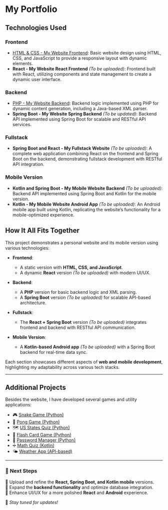 # My Portfolio  

## Technologies Used

### Frontend
- [HTML & CSS - My Website Frontend](https://github.com/jayIsThere/my_portfolio_old_html_site): Basic website design using HTML, CSS, and JavaScript to provide a responsive layout with dynamic elements.
- **React - My Website React Frontend** *(To be uploaded)*: Frontend built with React, utilizing components and state management to create a dynamic user interface.

### Backend
- [PHP - My Website Backend](https://github.com/jayIsThere/my_portfolio_java_parser): Backend logic implemented using PHP for dynamic content generation, including a Java-based XML parser.
- **Spring Boot - My Website Spring Backend** *(To be updated)*: Backend API implemented using Spring Boot for scalable and RESTful API services.

### Fullstack
- **Spring Boot and React - My Fullstack Website** *(To be uploaded)*: A complete web application combining React on the frontend and Spring Boot on the backend, demonstrating fullstack development with RESTful API integration.

### Mobile Version
- **Kotlin and Spring Boot - My Mobile Website Backend** *(To be uploaded)*: Backend API implemented using Spring Boot and Kotlin for the mobile version.
- **Kotlin - My Mobile Website Android App** *(To be uploaded)*: An Android mobile app built using Kotlin, replicating the website’s functionality for a mobile-optimized experience.

## How It All Fits Together

This project demonstrates a personal website and its mobile version using various technologies:

- **Frontend**:  
  - A static version with **HTML, CSS, and JavaScript**.  
  - A dynamic **React** version *(To be uploaded)* with modern UI/UX.
  
- **Backend**:  
  - A **PHP** version for basic backend logic and XML parsing.  
  - A **Spring Boot** version *(To be uploaded)* for scalable API-based architecture.

- **Fullstack**:  
  - The **React + Spring Boot** version *(To be uploaded)* integrates frontend and backend with RESTful API communication.

- **Mobile Version**:  
  - A **Kotlin-based Android app** *(To be uploaded)* with a Spring Boot backend for real-time data sync.

Each section showcases different aspects of **web and mobile development**, highlighting my adaptability across various tech stacks.

---

## Additional Projects

Besides the website, I have developed several games and utility applications:

- 🎮 [Snake Game (Python)](https://github.com/jayIsThere/snake_game)  
- 🏓 [Pong Game (Python)](https://github.com/jayIsThere/pong-game)  
- 🗺️ [US States Quiz (Python)](https://github.com/jayIsThere/us-states-quiz)  
- 📖 [Flash Card Game (Python)](https://github.com/jayIsThere/flash-card)  
- 🔐 [Password Manager (Python)](https://github.com/jayIsThere/password_manager)  
- ➗ [Math Quiz (Kotlin)](https://github.com/jayIsThere/mathQuiz)  
- 🌤️ [Weather App (API-based)](https://github.com/jayIsThere/TimeWeatherWidget)  

---

### 🎯 **Next Steps**  
🔹 Upload and refine the **React, Spring Boot, and Kotlin mobile** versions.  
🔹 Expand the **backend functionality** and optimize database integration.  
🔹 Enhance UI/UX for a more polished **React** and **Android** experience.  

🚀 *Stay tuned for updates!*  
